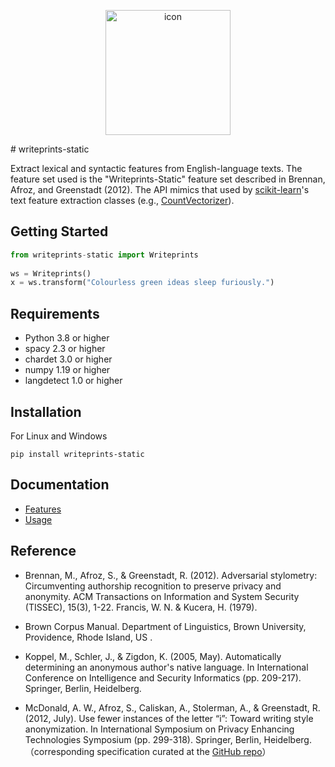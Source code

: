<p align="center">
  <img width="200px" src="/img/favicon.ico" alt='icon'>
</p>
# writeprints-static

Extract lexical and syntactic features from English-language texts.
The feature set used is the "Writeprints-Static" feature set described in Brennan, Afroz, and Greenstadt (2012).
The API mimics that used by 
[scikit-learn](https://scikit-learn.org/stable/index.html)'s text feature extraction classes (e.g., [CountVectorizer](https://scikit-learn.org/stable/modules/generated/sklearn.feature_extraction.text.CountVectorizer.html)).
## Getting Started
```python
from writeprints-static import Writeprints
  
ws = Writeprints()  
x = ws.transform("Colourless green ideas sleep furiously.")  
```
## Requirements
- Python 3.8 or higher
- spacy 2.3 or higher
- chardet 3.0 or higher
- numpy 1.19 or higher
- langdetect 1.0 or higher

## Installation
For Linux and Windows
```shell
pip install writeprints-static
```
## Documentation

- [Features](features.md)
- [Usage](usage.md)

## Reference
- Brennan, M., Afroz, S., & Greenstadt, R. (2012). Adversarial stylometry: 
Circumventing authorship recognition to preserve privacy and anonymity. 
ACM Transactions on Information and System Security (TISSEC), 15(3), 1-22. Francis, W. N. & Kucera, H. (1979). 

- Brown Corpus Manual. Department of Linguistics, Brown University, Providence, Rhode Island, US .

- Koppel, M., Schler, J., & Zigdon, K. (2005, May). Automatically determining an anonymous author's native language.
 In International Conference on Intelligence and Security Informatics (pp. 209-217). Springer, Berlin, Heidelberg. 
 
 - McDonald, A. W., Afroz, S., Caliskan, A., Stolerman, A., & Greenstadt, R. (2012, July). Use fewer instances of the letter “i”: Toward writing style anonymization.
 In International Symposium on Privacy Enhancing Technologies Symposium (pp. 299-318). Springer, Berlin, Heidelberg.
（corresponding specification curated at the [GitHub repo](https://github.com/psal/jstylo/blob/bdc5a9e79adb35795819de147bb21ce2908ae45d/jsan_resources/feature_sets/writeprints_expanded.xml)） 

